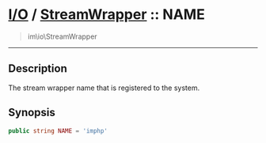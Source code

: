 # [I/O](io.md) / [StreamWrapper](io-StreamWrapper.md) :: NAME
 > im\io\StreamWrapper
____

## Description
The stream wrapper name that is registered to the system.

## Synopsis
```php
public string NAME = 'imphp'
```
